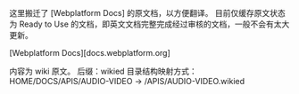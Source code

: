这里搬迁了 [Webplatform Docs] 的原文档，以方便翻译。
目前仅缓存原文状态为 Ready to Use 的文档，即英文文档完整完成经过审核的文档，一般不会有太大更新。

[Webplatform Docs][docs.webplatform.org]

内容为 wiki 原文。
后缀：wikied
目录结构映射方式：HOME/DOCS/APIS/AUDIO-VIDEO -> /APIS/AUDIO-VIDEO.wikied
